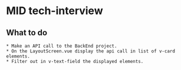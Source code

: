 # MID tech-interview

## What to do
    * Make an API call to the BackEnd project.
    * On the LayoutScreen.vue display the api call in list of v-card elements.
    * Filter out in v-text-field the displayed elements.